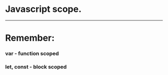 # Javascript scope.
---------------------------
# Remember:
### var - function scoped

### let, const - block scoped
